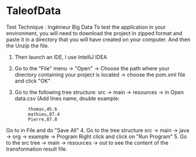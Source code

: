 # TaleofData
Test Technique : Ingénieur Big Data
To test the application in your environment, you will need to download the project in zipped format and paste it in a directory that you will have created on your computer.
And then the Unzip the file.
1. Then launch an IDE, I use IntelliJ IDEA
2. Go to the "File" menu -> "Open" -> Choose the path where your directory containing your project is located -> choose the pom.xml file and click "OK"
3. Go to the following tree structure: src -> main -> resources -> in  Open data.csv (Add lines name, double example: 

            thomas,45.6
            mathieu,87.4
            Pierre,87.8
            
Go to in File and do "Save All"
4. Go to the tree structure src -> main -> java -> org -> example -> Program
Right click and click on "Run Program"
5. Go to the src tree -> main -> resources -> out
to see the content of the transformation result file.
